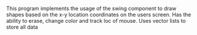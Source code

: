 This program implements the usage of the swing component to draw shapes based on the x-y location coordinates on the users screen. Has the ability to erase, change color and track loc of mouse. Uses vector lists to store all data 
